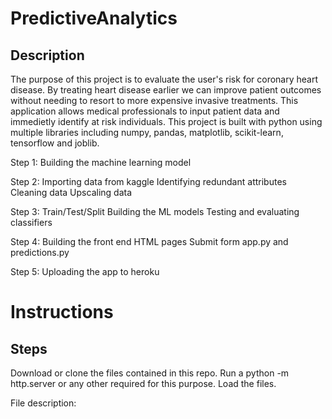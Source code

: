 # PredictiveAnalytics

## Description
The purpose of this project is to evaluate the user's risk for coronary heart disease. By treating heart disease 
earlier we can improve patient outcomes without needing to resort to more expensive invasive treatments. This application allows medical professionals to input patient data and immedietly identify at risk individuals. This project is built with python using multiple libraries including numpy, pandas, matplotlib, scikit-learn, tensorflow and joblib.   

Step 1: 
Building the machine learning model

Step 2:
Importing data from kaggle
Identifying redundant attributes
Cleaning data
Upscaling data

Step 3: 
Train/Test/Split
Building the ML models
Testing and evaluating classifiers

Step 4: 
Building the front end
HTML pages 
Submit form
app.py and predictions.py

Step 5: 
Uploading the app to heroku

# Instructions
## Steps
Download or clone the files contained in this repo. 
Run a python -m http.server or any other required for this purpose.
Load the files. 

File description:


